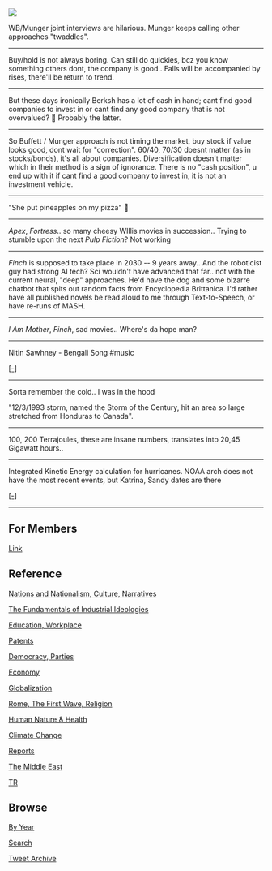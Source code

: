 <img src="https://drive.google.com/uc?export=view&id=1B2wf9R7AMH1d7Vw6e2mucLbIQ5NSjir7"/>

WB/Munger joint interviews are hilarious. Munger keeps calling other
approaches "twaddles".

---

Buy/hold is not always boring. Can still do quickies, bcz you know
something others dont, the company is good.. Falls will be accompanied
by rises, there'll be return to trend. 

---

But these days ironically Berksh has a lot of cash in hand; cant find
good companies to invest in or cant find any good company that is not
overvalued? 🤔  Probably the latter. 

---

So Buffett / Munger approach is not timing the market, buy stock if
value looks good, dont wait for "correction". 60/40, 70/30 doesnt
matter (as in stocks/bonds), it's all about companies. Diversification
doesn't matter which in their method is a sign of ignorance. There is
no "cash position", u end up with it if cant find a good company to
invest in, it is not an investment vehicle.

---

"She put pineapples on my pizza" 🤨
 
---

*Apex*, *Fortress*.. so many cheesy WIllis movies in
succession.. Trying to stumble upon the next *Pulp Fiction*? Not
working

---

*Finch* is supposed to take place in 2030 -- 9 years away.. And the
roboticist guy had strong AI tech? Sci wouldn't have advanced that
far.. not with the current neural, "deep" approaches. He'd have the
dog and some bizarre chatbot that spits out random facts from
Encyclopedia Brittanica. I'd rather have all published novels be read
aloud to me through Text-to-Speech, or have re-runs of MASH.

---

*I Am Mother*, *Finch*, sad movies.. Where's da hope man?

---

Nitin Sawhney - Bengali Song \#music

[[-]](https://youtu.be/PJkOQXIq_r8)

---

Sorta remember the cold.. I was in the hood

"12/3/1993 storm, named the Storm of the Century, hit an area so large
stretched from Honduras to Canada". 

---

100, 200 Terrajoules, these are insane numbers, translates into 20,45
Gigawatt hours..

---

Integrated Kinetic Energy calculation for hurricanes. NOAA arch does
not have the most recent events, but Katrina, Sandy dates are there

[[-]](2019/05/ike.md)

---

## For Members

[Link](https://thirdwave-members.herokuapp.com)

## Reference

[Nations and Nationalism, Culture, Narratives](/2013/02/nations-and-nationalism.md)

[The Fundamentals of Industrial Ideologies](/2011/04/fundamentals-of-industrial-ideologies.md)

[Education, Workplace](2017/09/education-workplace.md)

[Patents](/2018/09/patents.md)

[Democracy, Parties](/2016/11/democracy.md)

[Economy](/2018/05/economy.md)

[Globalization](/2018/09/globalization.md)

[Rome, The First Wave, Religion](/2017/12/rome.md)

[Human Nature & Health](/2020/07/human-nature.md)

[Climate Change](/2018/12/climate.md)

[Reports](/2019/05/reports.md)

[The Middle East](/2019/07/middleeast.md)

[TR](../tr)

## Browse

[By Year](years.md)

[Search](search.html)

[Tweet Archive](/tweets/README.md)


